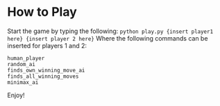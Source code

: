 # How to Play
Start the game by typing the following:
`python play.py {insert player1 here} {insert player 2 here}`
Where the following commands can be inserted for players 1 and 2:
```
human_player
random_ai
finds_own_winning_move_ai
finds_all_winning_moves
minimax_ai
```

Enjoy!